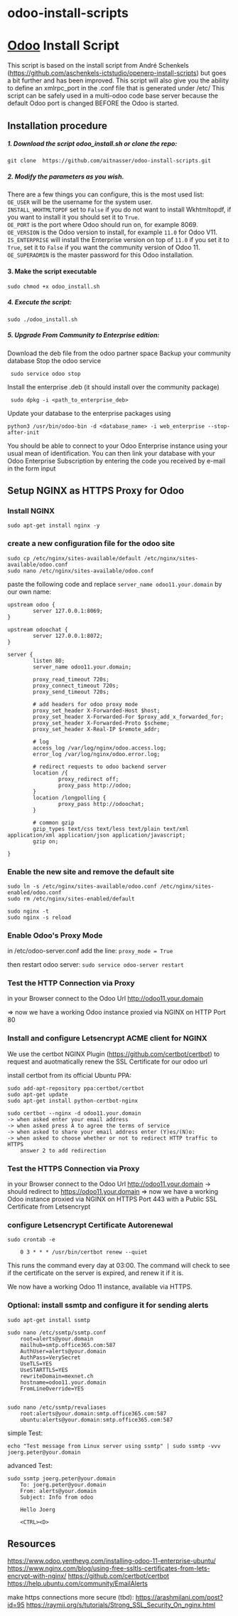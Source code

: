 # odoo-install-scripts
# [Odoo](https://www.odoo.com "Odoo's Homepage") Install Script

This script is based on the install script from André Schenkels (https://github.com/aschenkels-ictstudio/openerp-install-scripts)
but goes a bit further and has been improved. This script will also give you the ability to define an xmlrpc_port in the .conf file that is generated under /etc/
This script can be safely used in a multi-odoo code base server because the default Odoo port is changed BEFORE the Odoo is started.

## Installation procedure

##### 1. Download the script odoo_install.sh or clone the repo:
```
git clone  https://github.com/aitnasser/odoo-install-scripts.git
```
##### 2. Modify the parameters as you wish.
There are a few things you can configure, this is the most used list:<br/>
```OE_USER``` will be the username for the system user.<br/>
```INSTALL_WKHTMLTOPDF``` set to ```False``` if you do not want to install Wkhtmltopdf, if you want to install it you should set it to ```True```.<br/>
```OE_PORT``` is the port where Odoo should run on, for example 8069.<br/>
```OE_VERSION``` is the Odoo version to install, for example ```11.0``` for Odoo V11.<br/>
```IS_ENTERPRISE``` will install the Enterprise version on top of ```11.0``` if you set it to ```True```, set it to ```False``` if you want the community version of Odoo 11.<br/>
```OE_SUPERADMIN``` is the master password for this Odoo installation.<br/>

#### 3. Make the script executable
```
sudo chmod +x odoo_install.sh
```
##### 4. Execute the script:
```
sudo ./odoo_install.sh
```

##### 5. Upgrade From Community to Enterprise edition:
Download the deb file from the odoo partner space
Backup your community database
Stop the odoo service
```
 sudo service odoo stop
```
Install the enterprise .deb (it should install over the community package)
```
 sudo dpkg -i <path_to_enterprise_deb>
```

Update your database to the enterprise packages using
```
python3 /usr/bin/odoo-bin -d <database_name> -i web_enterprise --stop-after-init
```
You should be able to connect to your Odoo Enterprise instance using your usual mean of identification. You can then link your database with your Odoo Enterprise Subscription by entering the code you received by e-mail in the form input

## Setup NGINX as HTTPS Proxy for Odoo ##

### Install NGINX ###


    sudo apt-get install nginx -y

### create a new configuration file for the odoo site ###

    sudo cp /etc/nginx/sites-available/default /etc/nginx/sites-available/odoo.conf
    sudo nano /etc/nginx/sites-available/odoo.conf
    


paste the following code and replace `server_name odoo11.your.domain` by our own name:  

    upstream odoo {
    		server 127.0.0.1:8069;
    }
    
    upstream odoochat {
    		server 127.0.0.1:8072;
    }
    
    server {
    		listen 80;
    		server_name odoo11.your.domain;
    
    		proxy_read_timeout 720s;
    		proxy_connect_timeout 720s;
    		proxy_send_timeout 720s;
    
    		# add headers for odoo proxy mode
    		proxy_set_header X-Forwarded-Host $host;
    		proxy_set_header X-Forwarded-For $proxy_add_x_forwarded_for;
    		proxy_set_header X-Forwarded-Proto $scheme;
    		proxy_set_header X-Real-IP $remote_addr;
    
    		# log
    		access_log /var/log/nginx/odoo.access.log;
    		error_log /var/log/nginx/odoo.error.log;
    
    		# redirect requests to odoo backend server
    		location /{
    				proxy_redirect off;
    				proxy_pass http://odoo;
    		}
    		location /longpolling {
    				proxy_pass http://odoochat;
    		}
    
    		# common gzip
    		gzip_types text/css text/less text/plain text/xml application/xml application/json application/javascript;
    		gzip on;
    
    }

### Enable the new site and remove the default site ###

    sudo ln -s /etc/nginx/sites-available/odoo.conf /etc/nginx/sites-enabled/odoo.conf
    sudo rm /etc/nginx/sites-enabled/default
    
    sudo nginx -t
    sudo nginx -s reload

### Enable Odoo's Proxy Mode ###

in /etc/odoo-server.conf add the line: `proxy_mode = True` 

then restart odoo server: `sudo service odoo-server restart` 

### Test the HTTP Connection via Proxy ###

in your Browser connect to the Odoo Url
http://odoo11.your.domain

=> now we have a working Odoo instance proxied via NGINX on HTTP Port 80

### Install and configure Letsencrypt ACME client for NGINX ###

We use the certbot NGINX Plugin (https://github.com/certbot/certbot) to request and auotmatically renew the SSL Certificate for our odoo url

install certbot from its official Ubuntu PPA:

    sudo add-apt-repository ppa:certbot/certbot
    sudo apt-get update
    sudo apt-get install python-certbot-nginx
    
    sudo certbot --nginx -d odoo11.your.domain
    -> when asked enter your email address
    -> when asked press A to agree the terms of service
    -> when asked to share your email address enter (Y)es/(N)o:
    -> when asked to choose whether or not to redirect HTTP traffic to HTTPS
    	answer 2 to add redirection
    


### Test the HTTPS Connection via Proxy ###

in your Browser connect to the Odoo Url
http://odoo11.your.domain
-> should redirect to https://odoo11.your.domain
=> now we have a working Odoo instance proxied via NGINX on HTTPS Port 443 with a Public SSL Certificate from Letsencrypt


### configure Letsencrypt Certificate Autorenewal ###

    sudo crontab -e
    
    	0 3 * * * /usr/bin/certbot renew --quiet
    
This runs the command every day at 03:00. The command will check to see if the certificate on the server is expired, and renew it if it is.

We now have a working Odoo 11 instance, available via HTTPS.

### Optional: install ssmtp and configure it for sending alerts ###

    sudo apt-get install ssmtp
    
    sudo nano /etc/ssmtp/ssmtp.conf
    	root=alerts@your.domain
    	mailhub=smtp.office365.com:587
    	AuthUser=alerts@your.domain
    	AuthPass=VerySecret
    	UseTLS=YES
    	UseSTARTTLS=YES
    	rewriteDomain=mexnet.ch
    	hostname=odoo11.your.domain
    	FromLineOverride=YES
    
    
    sudo nano /etc/ssmtp/revaliases
    	root:alerts@your.domain:smtp.office365.com:587
    	ubuntu:alerts@your.domain:smtp.office365.com:587
    

simple Test:

    echo "Test message from Linux server using ssmtp" | sudo ssmtp -vvv joerg.peter@your.domain

advanced Test:

	sudo ssmtp joerg.peter@your.domain
		To: joerg.peter@your.domain
		From: alerts@your.domain
		Subject: Info from odoo

		Hello Joerg

		<CTRL><D>


## Resources ##

https://www.odoo.yenthevg.com/installing-odoo-11-enterprise-ubuntu/
https://www.nginx.com/blog/using-free-ssltls-certificates-from-lets-encrypt-with-nginx/
https://github.com/certbot/certbot
https://help.ubuntu.com/community/EmailAlerts

make https connections more secure (tbd):
https://arashmilani.com/post?id=95
https://raymii.org/s/tutorials/Strong_SSL_Security_On_nginx.html
